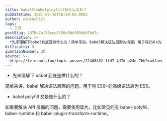 ```yaml
---
title: babel和babelployfill有什么关系？
pubDatetime: 2021-07-10T16:00:00.000Z
author: caorushizi
tags:
  - 工具
postSlug: 4d7bb7af46cee1f20e50df09d9d7bb7c
description: >-
  *先来理解下babel到底是做什么的？简单来讲，babel解决语法层面的问题。用于将ES6+的高级语法转为ES5。*babelpolyfill又是做什么的？如果要解决API层面的问题，需要使用垫片。比
difficulty: 3
questionNumber: 20
source: >-
  https://fe.ecool.fun/topic-answer/22408f82-1fd7-4d7d-a24d-7bb9cad2aee3?orderBy=updateTime&order=desc&tagId=29
---
```


- 先来理解下 babel 到底是做什么的？

简单来讲，babel 解决语法层面的问题。用于将 ES6+的高级语法转为 ES5。

- babel polyfill 又是做什么的？

如果要解决 API 层面的问题，需要使用垫片。比如常见的有 babel-polyfill、babel-runtime 和 babel-plugin-transform-runtime。
